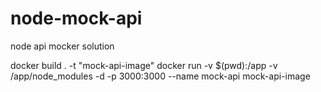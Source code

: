 # node-mock-api
node api mocker solution

docker build . -t "mock-api-image"
docker run -v $(pwd):/app -v /app/node_modules -d -p 3000:3000 --name mock-api mock-api-image